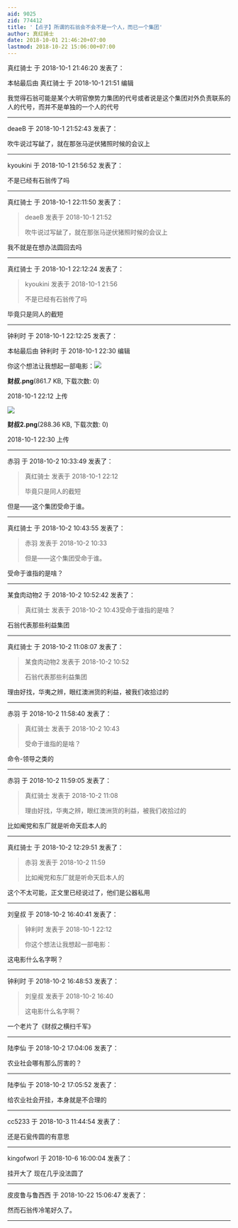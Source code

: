 ```yaml
---
aid: 9025
zid: 774412
title: '【点子】所谓的石翁会不会不是一个人，而已一个集团'
author: 真红骑士
date: 2018-10-01 21:46:20+07:00
lastmod: 2018-10-22 15:06:00+07:00
---
```


真红骑士 于 2018-10-1 21:46:20 发表了：

本帖最后由 真红骑士 于 2018-10-1 21:51 编辑 

我觉得石翁可能是某个大明官僚势力集团的代号或者说是这个集团对外负责联系的人的代号，而并不是单独的一个人的代号

---------

deaeB 于 2018-10-1 21:52:43 发表了：

吹牛说过写龇了，就在那张马逆伏猪照时候的会议上

---------

kyoukini 于 2018-10-1 21:56:52 发表了：

不是已经有石翁传了吗

---------

真红骑士 于 2018-10-1 22:11:50 发表了：

> deaeB 发表于 2018-10-1 21:52
> 
> 吹牛说过写龇了，就在那张马逆伏猪照时候的会议上



我不就是在想办法圆回去吗

---------

真红骑士 于 2018-10-1 22:12:24 发表了：

> kyoukini 发表于 2018-10-1 21:56
> 
> 不是已经有石翁传了吗



毕竟只是同人的截短

---------

钟利时 于 2018-10-1 22:12:25 发表了：

本帖最后由 钟利时 于 2018-10-1 22:30 编辑 

你这个想法让我想起一部电影：![](https://cdn.jsdelivr.net/gh/lzjluzijie/beichao@main/img/221200nmzjr4m4cmmnegm3.png)



**财叔.png**(861.7 KB, 下载次数: 0)



2018-10-1 22:12 上传



![](https://cdn.jsdelivr.net/gh/lzjluzijie/beichao@main/img/223032ro6ded6ae81mmtpt.png)



**财叔2.png**(288.36 KB, 下载次数: 0)



2018-10-1 22:30 上传

---------

赤羽 于 2018-10-2 10:33:49 发表了：

> 真红骑士 发表于 2018-10-1 22:12
> 
> 毕竟只是同人的截短



但是——这个集团受命于谁。

---------

真红骑士 于 2018-10-2 10:43:55 发表了：

> 赤羽 发表于 2018-10-2 10:33
> 
> 但是——这个集团受命于谁。



受命于谁指的是啥？

---------

某食肉动物2 于 2018-10-2 10:52:42 发表了：

> 真红骑士 发表于 2018-10-2 10:43受命于谁指的是啥？



石翁代表那些利益集团

---------

真红骑士 于 2018-10-2 11:08:07 发表了：

> 某食肉动物2 发表于 2018-10-2 10:52
> 
> 石翁代表那些利益集团



理由好找，华夷之辨，眼红澳洲货的利益，被我们收拾过的

---------

赤羽 于 2018-10-2 11:58:40 发表了：

> 真红骑士 发表于 2018-10-2 10:43
> 
> 受命于谁指的是啥？



命令-领导之类的

---------

赤羽 于 2018-10-2 11:59:05 发表了：

> 真红骑士 发表于 2018-10-2 11:08
> 
> 理由好找，华夷之辨，眼红澳洲货的利益，被我们收拾过的



比如阉党和东厂就是听命天启本人的

---------

真红骑士 于 2018-10-2 12:29:51 发表了：

> 赤羽 发表于 2018-10-2 11:59
> 
> 比如阉党和东厂就是听命天启本人的



这个不太可能，正文里已经说过了，他们是公器私用

---------

刘皇叔 于 2018-10-2 16:40:41 发表了：

> 钟利时 发表于 2018-10-1 22:12
> 
> 你这个想法让我想起一部电影：



这电影什么名字啊？

---------

钟利时 于 2018-10-2 16:48:53 发表了：

> 刘皇叔 发表于 2018-10-2 16:40
> 
> 这电影什么名字啊？



一个老片了《财叔之横扫千军》

---------

陆李仙 于 2018-10-2 17:04:06 发表了：

农业社会哪有那么厉害的？

---------

陆李仙 于 2018-10-2 17:05:52 发表了：

给农业社会开挂，本身就是不合理的

---------

cc5233 于 2018-10-3 11:44:54 发表了：

还是石瓮传圆的有意思

---------

kingofworl 于 2018-10-6 16:00:04 发表了：

挂开大了 现在几乎没法圆了

---------

皮皮鲁与鲁西西 于 2018-10-22 15:06:47 发表了：

然而石翁传冷笔好久了。

---------

